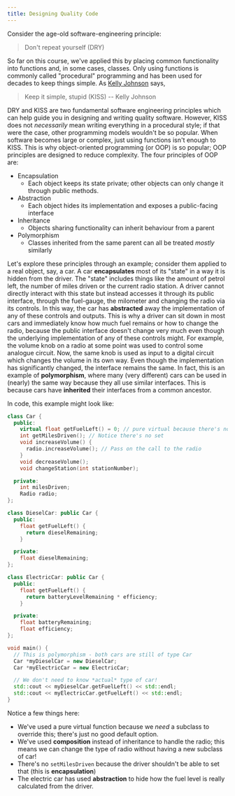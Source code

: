 ```yaml
---
title: Designing Quality Code
---
```


Consider the age-old software-engineering principle:

> Don't repeat yourself (DRY)

So far on this course, we've applied this by placing common functionality into functions and, in some cases, classes. Only using functions is commonly called "procedural" programming and has been used for decades to keep things simple. As [Kelly Johnson][wiki-kj] says,

> Keep it simple, stupid (KISS) -- Kelly Johnson

DRY and KISS are two fundamental software engineering principles which can help guide you in designing and writing quality software. However, KISS does not *necessarily* mean writing everything in a procedural style; if that were the case, other programming models wouldn't be so popular. When software becomes large or complex, just using functions isn't enough to KISS. This is why object-oriented programming (or OOP) is so popular; OOP principles are designed to reduce complexity. The four principles of OOP are:

- Encapsulation
  - Each object keeps its state private; other objects can only change it through public methods.
- Abstraction
  - Each object hides its implementation and exposes a public-facing interface
- Inheritance
  - Objects sharing functionality can inherit behaviour from a parent
- Polymorphism
  - Classes inherited from the same parent can all be treated *mostly* similarly

Let's explore these principles through an example; consider them applied to a real object, say, a car. A car **encapsulates** most of its "state" in a way it is hidden from the driver. The "state" includes things like the amount of petrol left, the number of miles driven or the current radio station. A driver cannot directly interact with this state but instead accesses it through its public interface, through the fuel-gauge, the milometer and changing the radio via its controls. In this way, the car has **abstracted** away the implementation of any of these controls and outputs. This is why a driver can sit down in most cars and immediately know how much fuel remains or how to change the radio, because the public interface doesn't change very much even though the underlying implementation of any of these controls might. For example, the volume knob on a radio at some point was used to control some analogue circuit. Now, the same knob is used as input to a digital circuit which changes the volume in its own way. Even though the implementation has significantly changed, the interface remains the same. In fact, this is an example of **polymorphism**, where many (very different) cars can be used in (nearly) the same way because they all use similar interfaces. This is because cars have **inherited** their interfaces from a common ancestor.

In code, this example might look like:

```cpp
class Car {
  public:
    virtual float getFuelLeft() = 0; // pure virtual because there's no good default
    int getMilesDriven(); // Notice there's no set
    void increaseVolume() {
      radio.increaseVolume(); // Pass on the call to the radio
    }
    void decreaseVolume();
    void changeStation(int stationNumber);

  private:
    int milesDriven;
    Radio radio;
};

class DieselCar: public Car {
  public:
    float getFuelLeft() {
      return dieselRemaining;
    }

  private:
    float dieselRemaining;
};

class ElectricCar: public Car {
  public:
    float getFuelLeft() {
      return batteryLevelRemaining * efficiency;
    }

  private:
    float batteryRemaining;
    float efficiency;
};

void main() {
  // This is polymorphism - both cars are still of type Car
  Car *myDieselCar = new DieselCar;
  Car *myElectricCar = new ElectricCar;

  // We don't need to know *actual* type of car!
  std::cout << myDieselCar.getFuelLeft() << std::endl;
  std::cout << myElectricCar.getFuelLeft() << std::endl;
}
```

Notice a few things here:
- We've used a pure virtual function because we *need* a subclass to override this; there's just no good default option.
- We've used **composition** instead of inheritance to handle the radio; this means we can change the type of radio without having a new subclass of car!
- There's no `setMilesDriven` because the driver shouldn't be able to set that (this is **encapsulation**)
- The electric car has used **abstraction** to hide how the fuel level is really calculated from the driver.


[wiki-kj]: https://en.wikipedia.org/wiki/Kelly_Johnson_(engineer)

